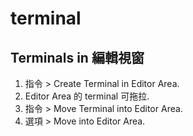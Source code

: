 # terminal

## Terminals in 編輯視窗

1. 指令 > Create Terminal in Editor Area.
1. Editor Area 的 terminal 可拖拉.
1. 指令 > Move Terminal into Editor Area.
1. 選項 > Move into Editor Area.
